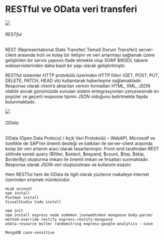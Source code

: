 # RESTful ve OData veri transferi

![](https://image.ibb.co/kQVYAT/restful.jpg)
###### RESTful
REST (Representational State Transfer/ Temsili Durum Transferi) server-cilent arasında hızlı ve kolay bir iletişim ve veri artarmayı sağlamak üzere geliştirilen bir servis yapısını ifade etmekte olup SOAP &WSDL tabanlı webservislerinden daha basit bir yapı olarak geliştirilmiştir. 

RESTful sistemler HTTP protokülü üzerinden HTTP fiileri (GET, POST, PUT, DELETE, PATCH, HEAD vb) kullanılarak haberleşme sağlamaktadır. Response olarak client’a aktarılan verinin formatları HTML, XML, JSON olabilir ancak günümüzde sunulan sistem entegrasyonları çerçevesinde en popüler ve geçerli response tipinin JSON olduğunu belirtmekte fayda bulunmaktadır.

![](https://image.ibb.co/mLJaPo/odata.png)
###### OData
OData (Open Data Protocol / Açık Veri Protokolü) – WebAPI,  Microsotf ve özellikle de SAP’nin önemli desteği ve katkıları ile server-client arasında kolay bir veri artarım aracı olarak tasarlanmıştır. Front-end tarafından REST sitilinde esnek query ($filter, $select, $expand, $count, $top, $skip, $orderBy) oluşturma imkanı ile önemli imkan ve fırsatları sunmaktadır. Response olarak JSON veri oluşturulması ve kullanımı esastır.

Hem RESTful hem de OData ile ilgili olarak yüzlerce makaleye internet üzerinden erişmek mümkündür.




	mLab account
	npm install
	Postman install
	VisualStudio Code install
	
	npm init
	npm install express node nodemon jsonwebtoken mongoose body-parser method-override restify express-restify-mongoose 
	odata-resource multer randomstring express-google-analytics --save
	
	MongoDB case-sensitive
